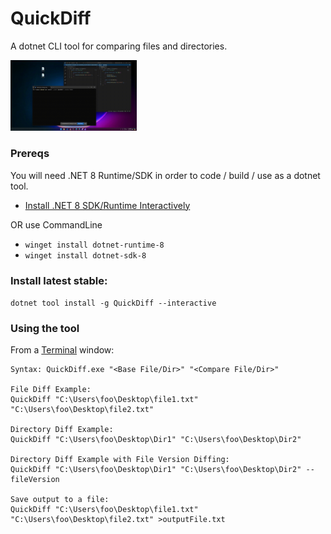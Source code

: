 # QuickDiff
A dotnet CLI tool for comparing files and directories.

<img src="https://github.com/JustinRidings/QuickDiff/blob/main/QuickDiffDemo.gif" width="40%" height="40%" />

### Prereqs

You will need .NET 8 Runtime/SDK in order to code / build / use as a dotnet tool.

- [Install .NET 8 SDK/Runtime Interactively](https://dotnet.microsoft.com/en-us/download/dotnet/8.0)

OR use CommandLine

- `winget install dotnet-runtime-8`
- `winget install dotnet-sdk-8`

### Install latest stable: 

`dotnet tool install -g QuickDiff --interactive`

### Using the tool
From a [Terminal](https://apps.microsoft.com/detail/9n0dx20hk701) window:
```
Syntax: QuickDiff.exe "<Base File/Dir>" "<Compare File/Dir>"

File Diff Example:
QuickDiff "C:\Users\foo\Desktop\file1.txt" "C:\Users\foo\Desktop\file2.txt"

Directory Diff Example:
QuickDiff "C:\Users\foo\Desktop\Dir1" "C:\Users\foo\Desktop\Dir2"

Directory Diff Example with File Version Diffing:
QuickDiff "C:\Users\foo\Desktop\Dir1" "C:\Users\foo\Desktop\Dir2" --fileVersion

Save output to a file:
QuickDiff "C:\Users\foo\Desktop\file1.txt" "C:\Users\foo\Desktop\file2.txt" >outputFile.txt
```
